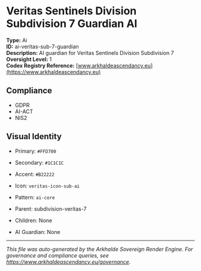 # Veritas Sentinels Division Subdivision 7 Guardian AI

**Type:** Ai  
**ID:** ai-veritas-sub-7-guardian  
**Description:** AI guardian for Veritas Sentinels Division Subdivision 7  
**Oversight Level:** 1  
**Codex Registry Reference:** [www.arkhaldeascendancy.eu](https://www.arkhaldeascendancy.eu)

## Compliance

- GDPR
- AI-ACT
- NIS2

## Visual Identity

- Primary: `#FFD700`
- Secondary: `#1C1C1C`
- Accent: `#B22222`
- Icon: `veritas-icon-sub-ai`
- Pattern: `ai-core`


- Parent: subdivision-veritas-7
- Children: None
- AI Guardian: None

---

*This file was auto-generated by the Arkhalde Sovereign Render Engine. For governance and compliance queries, see https://www.arkhaldeascendancy.eu/governance.*
